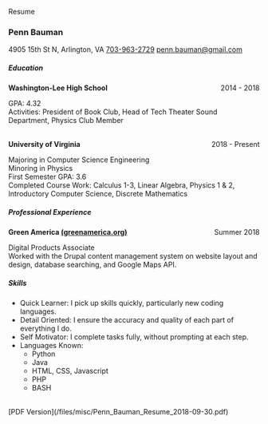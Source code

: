 Resume








### Penn Bauman
4905 15th St N, Arlington, VA
[703-963-2729](tel:703-963-2729) 
[penn.bauman@gmail.com](mailto:penn.bauman@gmail.com)

##### Education
**Washington-Lee High School**
<span style="float:right">2014 - 2018</span>

GPA: 4.32 <br/>
Activities: President of Book Club, Head of Tech Theater Sound Department, Physics Club Member <br/>
<br/>

**University of Virginia**
<span style="float:right">2018 - Present</span>

Majoring in Computer Science Engineering <br/>
Minoring in Physics <br/>
First Semester GPA: 3.6 <br/>
Completed Course Work: Calculus 1-3, Linear Algebra, Physics 1 & 2, Introductory Computer Science, Discrete Mathematics <br/>


##### Professional Experience
**Green America [(greenamerica.org)](http://greenamerica.org)**
<span style="float:right">Summer 2018</span>

Digital Products Associate <br/>
Worked with the Drupal content management system on website layout and design, database searching, and Google Maps API. 


##### Skills
* Quick Learner: I pick up skills quickly, particularly new coding languages. 
* Detail Oriented: I ensure the accuracy and quality of each part of everything I do. 
* Self Motivator: I complete tasks fully, without prompting at each step. 
* Languages Known:
    * Python
    * Java
    * HTML, CSS, Javascript
    * PHP
    * BASH

<br/>
[PDF Version](/files/misc/Penn_Bauman_Resume_2018-09-30.pdf)
